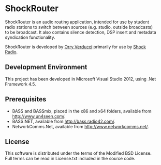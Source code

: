 ShockRouter
===========
ShockRouter is an audio routing application, intended for use by student radio stations to switch between sources (e.g. studio, outside broadcasts) to be broadcast. It also contains silence detection, DSP insert and metadata syndication functionality.

ShockRouter is developed by [Orry Verducci](http://www.orryverducci.co.uk/) primarily for use by [Shock Radio](http://www.shockradio.co.uk/).

Development Environment
-----------------------
This project has been developed in Microsoft Visual Studio 2012, using .Net Framework 4.5.

Prerequisites
-------------
* BASS and BASSmix, placed in the x86 and x64 folders, available from http://www.un4seen.com/.
* BASS.NET, available from http://bass.radio42.com/.
* NetworkComms.Net, available from http://www.networkcomms.net/.

License
-------
This software is distributed under the terms of the Modified BSD License. Full terms can be read in License.txt included in the source code.